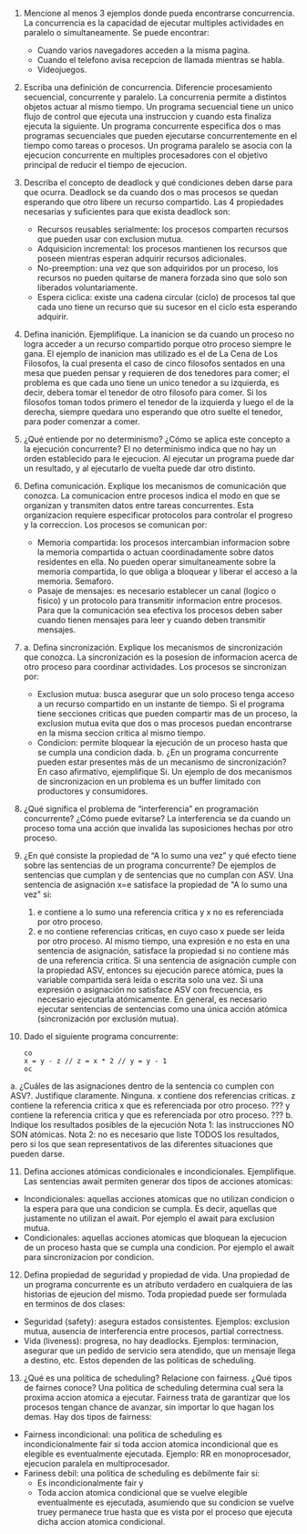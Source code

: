 1. Mencione al menos 3 ejemplos donde pueda encontrarse concurrencia.
   La concurrencia es la capacidad de ejecutar multiples actividades en paralelo o simultaneamente. Se puede encontrar:
   - Cuando varios navegadores acceden a la misma pagina.
   - Cuando el telefono avisa recepcion de llamada mientras se habla.
   - Videojuegos.

2. Escriba una definición de concurrencia. Diferencie procesamiento secuencial, concurrente y paralelo.
La concurrenia permite a distintos objetos actuar al mismo tiempo.
   Un programa secuencial tiene un unico flujo de control que ejecuta una instruccion y cuando esta finaliza ejecuta la siguiente.
   Un programa concurrente especifica dos o mas programas secuenciales que pueden ejecutarse concurrentemente en el tiempo como tareas o procesos.
   Un programa paralelo se asocia con la ejecucion concurrente en multiples procesadores con el objetivo principal de reducir el tiempo de ejecucion.
3. Describa el concepto de deadlock y qué condiciones deben darse para que ocurra.
Deadlock se da cuando dos o mas procesos se quedan esperando que otro libere un recurso compartido. Las 4 propiedades necesarias y suficientes para que exista deadlock son:
   - Recursos reusables serialmente: los procesos comparten recursos que pueden usar con exclusion mutua.
   - Adquisicion incremental: los procesos mantienen los recursos que poseen mientras esperan adquirir recursos adicionales.
   - No-preemption: una vez que son adquiridos por un proceso, los recursos no pueden quitarse de manera forzada sino que solo son liberados voluntariamente.
   - Espera ciclica: existe una cadena circular (ciclo) de procesos tal que cada uno tiene un recurso que su sucesor en el ciclo esta esperando adquirir.

4.  Defina inanición. Ejemplifique.
La inanicion se da cuando un proceso no logra acceder a un recurso compartido porque otro proceso siempre le gana. El ejemplo de inanicion mas utilizado es el de La Cena de Los Filosofos, la cual presenta el caso de cinco filosofos sentados en una mesa que pueden pensar y requieren de dos tenedores para comer; el problema es que cada uno tiene un unico tenedor a su izquierda, es decir, debera tomar el tenedor de otro filosofo para comer.
Si los filosofos toman todos primero el tenedor de la izquierda y luego el de la derecha, siempre quedara uno esperando que otro suelte el tenedor, para poder comenzar a comer.

5. ¿Qué entiende por no determinismo? ¿Cómo se aplica este concepto a la ejecución concurrente?
El no determinismo indica que no hay un orden establecido para le ejecucion. Al ejecutar un programa puede dar un resultado, y al ejecutarlo de vuelta puede dar otro distinto.

6. Defina comunicación. Explique los mecanismos de comunicación que conozca.
La comunicacion entre procesos indica el modo en que se organizan y transmiten datos entre tareas concurrentes. Esta organizacion requiere especificar protocolos para controlar el progreso y la correccion. Los procesos se comunican por:
   - Memoria compartida: los procesos intercambian informacion sobre la memoria compartida o actuan coordinadamente sobre datos residentes en ella. No pueden operar simultaneamente sobre la memoria compartida, lo que obliga a bloquear y liberar el acceso a la memoria. Semaforo.
   - Pasaje de mensajes: es necesario establecer un canal (logico o fisico) y un protocolo para transmitir informacion entre procesos. Para que la comunicación sea efectiva los procesos deben saber cuando tienen mensajes para leer y cuando deben transmitir mensajes.

7. a. Defina sincronización. Explique los mecanismos de sincronización que conozca.
La sincronización es la posesion de informacion acerca de otro proceso para coordinar actividades. Los procesos se sincronizan por:
   - Exclusion mutua: busca asegurar que un solo proceso tenga acceso a un recurso compartido en un instante de tiempo. Si el programa tiene secciones criticas que pueden compartir mas de un proceso, la exclusion mutua evita que dos o mas procesos puedan encontrarse en la misma seccion critica al mismo tiempo.
   - Condicion: permite bloquear la ejecución de un proceso hasta que se cumpla una condicion dada.
     b. ¿En un programa concurrente pueden estar presentes más de un mecanismo de sincronización? En caso afirmativo, ejemplifique
     Si. Un ejemplo de dos mecanismos de sincronizacion en un problema es un buffer limitado con productores y consumidores.

8.  ¿Qué significa el problema de “interferencia” en programación concurrente? ¿Cómo puede evitarse?
La interferencia se da cuando un proceso toma una acción que invalida las suposiciones hechas por otro proceso.

9. ¿En qué consiste la propiedad de “A lo sumo una vez” y qué efecto tiene sobre las sentencias de un programa concurrente? De ejemplos de sentencias que cumplan y de sentencias que no cumplan con ASV.
Una sentencia de asignación x=e satisface la propiedad de "A lo sumo una vez" si:
   1) e contiene a lo sumo una referencia critica y x no es referenciada por otro proceso.
   2) e no contiene referencias criticas, en cuyo caso x puede ser leída por otro proceso.
Al mismo tiempo, una expresión e no esta en una sentencia de asignación, satisface la propiedad si no contiene más de una referencia critica.
Si una sentencia de asignación cumple con la propiedad ASV, entonces su ejecución parece atómica, pues la variable compartida será leída o escrita solo una vez. Si una expresión o asignación no satisface ASV con frecuencia, es necesario ejecutarla atómicamente. En general, es necesario ejecutar sentencias de sentencias como una única acción atómica (sincronización por exclusión mutua).

10. Dado el siguiente programa concurrente:
    ```x = 2; y = 4; z = 3;
    co
    x = y - z // z = x * 2 // y = y - 1
    oc
    ```
a. ¿Cuáles de las asignaciones dentro de la sentencia co cumplen con ASV?. Justifique claramente.
Ninguna.
   x contiene dos referencias criticas.
   z contiene la referencia critica x que es referenciada por otro proceso. ???
   y contiene la referencia critica y que es referenciada por otro proceso. ???
b.  Indique los resultados posibles de la ejecución
Nota 1: las instrucciones NO SON atómicas.
Nota 2: no es necesario que liste TODOS los resultados, pero si los que sean representativos de las diferentes situaciones que pueden darse.

11.  Defina acciones atómicas condicionales e incondicionales. Ejemplifique.
Las sentencias await permiten generar dos tipos de acciones atomicas:
   - Incondicionales: aquellas acciones atomicas que no utilizan condicion o la espera para que una condicion se cumpla. Es decir, aquellas que justamente no utilizan el await. Por ejemplo el await para exclusion mutua.
   - Condicionales: aquellas acciones atomicas que bloquean la ejecucion de un proceso hasta que se cumpla una condicion. Por ejemplo el await para sincronizacion por condicion.

12.  Defina propiedad de seguridad y propiedad de vida.
Una propiedad de un programa concurrente es un atributo verdadero en cualquiera de las historias de ejeucion del mismo. Toda propiedad puede ser formulada en terminos de dos clases:
   - Seguridad (safety): asegura estados consistentes. Ejemplos: exclusion mutua, ausencia de interferencia entre procesos, partial correctness.
   - Vida (liveness): progresa, no hay deadlocks. Ejemplos: terminacion, asegurar que un pedido de servicio sera atendido, que un mensaje llega a destino, etc. Estos dependen de las politicas de scheduling.

13.  ¿Qué es una política de scheduling? Relacione con fairness. ¿Qué tipos de fairnes conoce?
Una politica de scheduling determina cual sera la proxima accion atomica a ejecutar. Fairness trata de garantizar que los procesos tengan chance de avanzar, sin importar lo que hagan los demas. Hay dos tipos de fairness:
   - Fairness incondicional: una politica de scheduling es incondicionalmente fair si toda accion atomica incondicional que es elegible es eventualmente ejecutada. Ejemplo: RR en monoprocesador, ejecucion paralela en multiprocesador.
   - Fariness debil: una politica de scheduling es debilmente fair si:
      - Es incondicionalmente fair y
      - Toda accion atomica condicional que se vuelve elegible eventualmente es ejecutada, asumiendo que su condicion se vuelve truey permanece true hasta que es vista por el proceso que ejecuta dicha accion atomica condicional.
